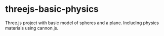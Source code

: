 # threejs-basic-physics

Three.js project with basic model of spheres and a plane. Including physics materials using cannon.js. 

